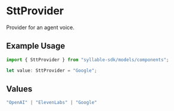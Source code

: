 # SttProvider

Provider for an agent voice.

## Example Usage

```typescript
import { SttProvider } from "syllable-sdk/models/components";

let value: SttProvider = "Google";
```

## Values

```typescript
"OpenAI" | "ElevenLabs" | "Google"
```